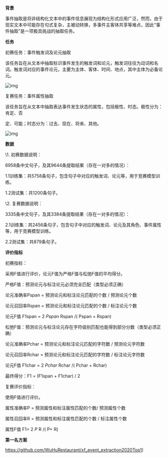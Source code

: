 **背景**

事件抽取是将非结构化文本中的事件信息展现为结构化形式应用广泛，然而，由于现实文本中可能存在句式复杂，主被动转换，多事件主客体共享等难点，因此“事件抽取”是一项极具挑战的抽取任务。

**任务**

初赛任务：事件触发词及论元抽取

该任务旨在从文本中抽取标识事件发生的触发词和论元，触发词往往为动词和名词。触发词对应的事件论元，主要为主体、客体、时间、地点，其中主体为必备论元。

![img](D:\duominuo\weixinobU7VjlxVTDz6HO47W1i7HUDaN7A\f969ef2702fb48319f16dd8d195c884f\clipboard.png)

复赛任务：事件属性抽取

该任务旨在从文本中抽取表达事件发生状态的属性，包括极性、时态。极性分为：肯定、否

定、可能；时态分为：过去、现在、将来、其他。

![img](D:\duominuo\weixinobU7VjlxVTDz6HO47W1i7HUDaN7A\7be8ef34c427455285df048f99391e09\clipboard.png)

**数据**

\1. 初赛数据说明：

6958条中文句子，及其9644条提取结果（存在一对多的情况）：

1.1训练集：共5758条句子，包含句子中对应的触发词、论元等，用于竞赛模型训练。

1.2测试集：共1200条句子。

\2. 复赛数据说明：

3335条中文句子，及其3384条提取结果（存在一对多的情况）：

2.1训练集：共2456条句子，包含句子中对应的触发词、论元及其角色、事件属性等，用于竞赛模型训练。

2.2测试集：共879条句子。

**评价指标**

初赛指标：

采用F值进行评价，论元F值为严格F值与松弛F值的平均得分。

严格F值：预测论元与标注论元必须完全匹配（类型必须正确）

论元准确率Pspan = 预测论元和标注论元匹配的个数 / 预测论元个数

论元召回率Rspan = 预测论元和标注论元匹配的个数 / 标注论元个数

论元F值 F1span = 2 *Pspan* Rspan /( Pspan + Rspan)

松弛F值：预测论元与标注论元存在字符级别匹配也能得到部分分数（类型必须正确）

论元准确率Pchar = 预测论元和标注论元匹配的字符数 / 预测论元字符数

论元召回率Rchar = 预测论元和标注论元匹配的字符数 / 标注论元字符数

论元F值 F1char = 2 *Pchar* Rchar /( Pchar + Rchar)

最终得分：F1 = (F1span + F1char) / 2

复赛评价指标：

使用F值进行评价。

属性准确率P = 预测属性和标注属性匹配的个数/ 预测属性个数

属性召回率R = 预测属性和标注属性匹配的个数 / 标注属性个数

属性F值 F1= 2 *P* R /( P+ R)

**第一名方案**

https://github.com/WuHuRestaurant/xf_event_extraction2020Top1)
